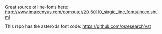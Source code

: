 
Great source of line-fonts here: http://www.imajeenyus.com/computer/20150110_single_line_fonts/index.shtml

This repo has the asteroids font code:
https://github.com/osresearch/vst